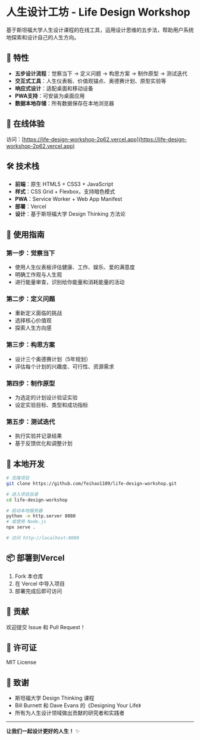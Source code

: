 # 人生设计工坊 - Life Design Workshop

基于斯坦福大学人生设计课程的在线工具，运用设计思维的五步法，帮助用户系统地探索和设计自己的人生方向。

## 🌟 特性

- **五步设计流程**：觉察当下 → 定义问题 → 构思方案 → 制作原型 → 测试迭代
- **交互式工具**：人生仪表板、价值观锚点、奥德赛计划、原型实验等
- **响应式设计**：适配桌面和移动设备
- **PWA支持**：可安装为桌面应用
- **数据本地存储**：所有数据保存在本地浏览器

## 🚀 在线体验

访问：[https://life-design-workshop-2p62.vercel.app](https://life-design-workshop-2p62.vercel.app)

## 🛠️ 技术栈

- **前端**：原生 HTML5 + CSS3 + JavaScript
- **样式**：CSS Grid + Flexbox，支持暗色模式
- **PWA**：Service Worker + Web App Manifest
- **部署**：Vercel
- **设计**：基于斯坦福大学 Design Thinking 方法论

## 📖 使用指南

### 第一步：觉察当下
- 使用人生仪表板评估健康、工作、娱乐、爱的满意度
- 明确工作观与人生观
- 进行能量审查，识别给你能量和消耗能量的活动

### 第二步：定义问题
- 重新定义面临的挑战
- 选择核心价值观
- 探索人生方向感

### 第三步：构思方案
- 设计三个奥德赛计划（5年规划）
- 评估每个计划的兴趣度、可行性、资源需求

### 第四步：制作原型
- 为选定的计划设计验证实验
- 设定实验目标、类型和成功指标

### 第五步：测试迭代
- 执行实验并记录结果
- 基于反馈优化和调整计划

## 🔧 本地开发

```bash
# 克隆项目
git clone https://github.com/feihao1109/life-design-workshop.git

# 进入项目目录
cd life-design-workshop

# 启动本地服务器
python -m http.server 8080
# 或使用 Node.js
npx serve .

# 访问 http://localhost:8080
```

## 📦 部署到Vercel

1. Fork 本仓库
2. 在 Vercel 中导入项目
3. 部署完成后即可访问

## 🤝 贡献

欢迎提交 Issue 和 Pull Request！

## 📄 许可证

MIT License

## 🙏 致谢

- 斯坦福大学 Design Thinking 课程
- Bill Burnett 和 Dave Evans 的《Designing Your Life》
- 所有为人生设计领域做出贡献的研究者和实践者

---

**让我们一起设计更好的人生！** ✨
